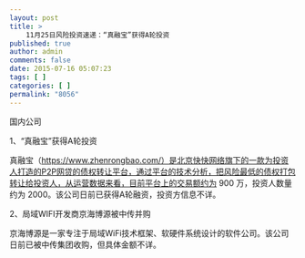 ```yaml
---
layout: post
title: >
    11月25日风险投资速递：“真融宝”获得A轮投资
published: true
author: admin
comments: false
date: 2015-07-16 05:07:23
tags: [ ]
categories: [ ]
permalink: "8056"
---
```



国内公司

1、“真融宝”获得A轮投资

真融宝（https://www.zhenrongbao.com/）是北京快快网络旗下的一款为投资人打造的P2P网贷的债权转让平台，通过平台的技术分析，把风险最低的债权打包转让给投资人，从运营数据来看，目前平台上的交易额约为 900 万，投资人数量约为 2000。该公司日前已获得A轮融资，投资方信息不详。

2、局域WIFI开发商京海博源被中传并购

京海博源是一家专注于局域WiFi技术框架、软硬件系统设计的软件公司。该公司日前已被中传集团收购，但具体金额不详。